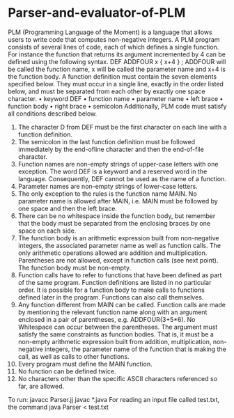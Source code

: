 # Parser-and-evaluator-of-PLM
PLM (Programming Language of the Moment) is a language that allows users to write code that
computes non-negative integers. A PLM program consists of several lines of code, each of which
defines a single function. For instance the function that returns its argument incremented by 4
can be defined using the following syntax.
DEF ADDFOUR x { x+4 } ;
ADDFOUR will be called the function name, x will be called the parameter name and x+4 is
the function body.
A function definition must contain the seven elements specified below. They must occur in a
single line, exactly in the order listed below, and must be separated from each other by exactly
one space character.
• keyword DEF
• function name
• parameter name
• left brace
• function body
• right brace
• semicolon
Additionally, PLM code must satisfy all conditions described below.
1. The character D from DEF must be the first character on each line with a function definition.
2. The semicolon in the last function definition must be followed immediately by the end-ofline character and then the end-of-file character.
3. Function names are non-empty strings of upper-case letters with one exception. The word
DEF is a keyword and a reserved word in the language. Consequently, DEF cannot be used
as the name of a function.
4. Parameter names are non-empty strings of lower-case letters.
5. The only exception to the rules is the function name MAIN. No parameter name is allowed
after MAIN, i.e. MAIN must be followed by one space and then the left brace.
6. There can be no whitespace inside the function body, but remember that the body must
be separated from the enclosing braces by one space on each side.
7. The function body is an arithmetic expression built from non-negative integers, the associated parameter name as well as function calls. The only arithmetic operations allowed
are addition and multiplication. Parentheses are not allowed, except in function calls (see
next point). The function body must be non-empty.
8. Function calls have to refer to functions that have been defined as part of the same program.
Function definitions are listed in no particular order. It is possible for a function body to
make calls to functions defined later in the program. Functions can also call themselves.
9. Any function different from MAIN can be called. Function calls are made by mentioning
the relevant function name along with an argument enclosed in a pair of parentheses, e.g.
ADDFOUR(3+5*6). No Whitespace can occur between the parentheses. The argument must
satisfy the same constraints as function bodies. That is, it must be a non-empty arithmetic
expression built from addition, multiplication, non-negative integers, the parameter name
of the function that is making the call, as well as calls to other functions.
10. Every program must define the MAIN function.
11. No function can be defined twice.
12. No characters other than the specific ASCII characters referenced so far, are allowed.

To run: 
javacc Parser.jj
javac *.java
For reading an input file called test.txt, the command
java Parser < test.txt

